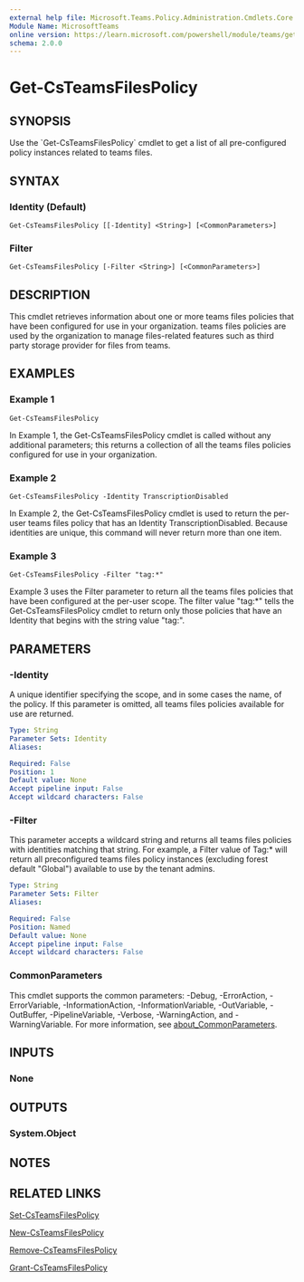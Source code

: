 ```yaml
---
external help file: Microsoft.Teams.Policy.Administration.Cmdlets.Core.dll-Help.xml
Module Name: MicrosoftTeams
online version: https://learn.microsoft.com/powershell/module/teams/get-csteamsfilespolicy
schema: 2.0.0
---
```


# Get-CsTeamsFilesPolicy

## SYNOPSIS
Use the \`Get-CsTeamsFilesPolicy\` cmdlet to get a list of all pre-configured policy instances related to teams files.

## SYNTAX

### Identity (Default)
```
Get-CsTeamsFilesPolicy [[-Identity] <String>] [<CommonParameters>]
```

### Filter
```
Get-CsTeamsFilesPolicy [-Filter <String>] [<CommonParameters>]
```

## DESCRIPTION
This cmdlet retrieves information about one or more teams files policies that have been configured for use in your organization.
teams files policies are used by the organization to manage files-related features such as third party storage provider for files from teams.

## EXAMPLES

### Example 1
```
Get-CsTeamsFilesPolicy
```

In Example 1, the Get-CsTeamsFilesPolicy cmdlet is called without any additional parameters; this returns a collection of all the teams files policies configured for use in your organization.

### Example 2
```
Get-CsTeamsFilesPolicy -Identity TranscriptionDisabled
```

In Example 2, the Get-CsTeamsFilesPolicy cmdlet is used to return the per-user teams files policy that has an Identity TranscriptionDisabled.
Because identities are unique, this command will never return more than one item.

### Example 3
```
Get-CsTeamsFilesPolicy -Filter "tag:*"
```

Example 3 uses the Filter parameter to return all the teams files policies that have been configured at the per-user scope.
The filter value "tag:*" tells the Get-CsTeamsFilesPolicy cmdlet to return only those policies that have an Identity that begins with the string value "tag:".

## PARAMETERS

### -Identity
A unique identifier specifying the scope, and in some cases the name, of the policy.
If this parameter is omitted, all teams files policies available for use are returned.

```yaml
Type: String
Parameter Sets: Identity
Aliases:

Required: False
Position: 1
Default value: None
Accept pipeline input: False
Accept wildcard characters: False
```

### -Filter
This parameter accepts a wildcard string and returns all teams files policies with identities matching that string.
For example, a Filter value of Tag:* will return all preconfigured teams files policy instances (excluding forest default "Global") available to use by the tenant admins.

```yaml
Type: String
Parameter Sets: Filter
Aliases:

Required: False
Position: Named
Default value: None
Accept pipeline input: False
Accept wildcard characters: False
```

### CommonParameters
This cmdlet supports the common parameters: -Debug, -ErrorAction, -ErrorVariable, -InformationAction, -InformationVariable, -OutVariable, -OutBuffer, -PipelineVariable, -Verbose, -WarningAction, and -WarningVariable. For more information, see [about_CommonParameters](http://go.microsoft.com/fwlink/?LinkID=113216).

## INPUTS

### None
## OUTPUTS

### System.Object
## NOTES

## RELATED LINKS

[Set-CsTeamsFilesPolicy]()

[New-CsTeamsFilesPolicy]()

[Remove-CsTeamsFilesPolicy]()

[Grant-CsTeamsFilesPolicy]()

